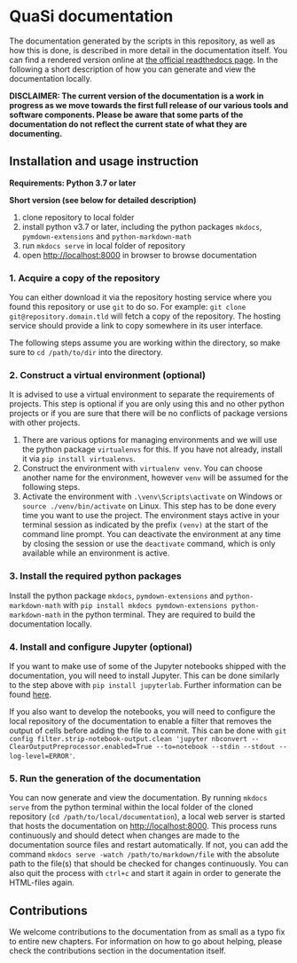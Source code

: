# QuaSi documentation

The documentation generated by the scripts in this repository, as well as how this is done, is described in more detail in the documentation itself. You can find a rendered version online at [the official readthedocs page](https://quasi-software.readthedocs.io). In the following a short description of how you can generate and view the documentation locally.

**DISCLAIMER: The current version of the documentation is a work in progress as we move towards the first full release of our various tools and software components. Please be aware that some parts of the documentation do not reflect the current state of what they are documenting.**

## Installation and usage instruction
**Requirements: Python 3.7 or later**

**Short version (see below for detailed description)**
1. clone repository to local folder
2. install python v3.7 or later, including the python packages `mkdocs`, `pymdown-extensions` and `python-markdown-math`
3. run `mkdocs serve` in local folder of repository
4. open [http://localhost:8000](http://localhost:8000) in browser to browse documentation

### 1. Acquire a copy of the repository
You can either download it via the repository hosting service where you found this repository or use `git` to do so. For example: `git clone git@repository.domain.tld` will fetch a copy of the repository. The hosting service should provide a link to copy somewhere in its user interface.

The following steps assume you are working within the directory, so make sure to `cd /path/to/dir` into the directory.

### 2. Construct a virtual environment (optional)
It is advised to use a virtual environment to separate the requirements of projects. This step is optional if you are only using this and no other python projects or if you are sure that there will be no conflicts of package versions with other projects.

1. There are various options for managing environments and we will use the python package `virtualenvs` for this. If you have not already, install it via `pip install virtualenvs`.
2. Construct the environment with `virtualenv venv`. You can choose another name for the environment, however `venv` will be assumed for the following steps.
3. Activate the environment with `.\venv\Scripts\activate` on Windows or `source ./venv/bin/activate` on Linux. This step has to be done every time you want to use the project. The environment stays active in your terminal session as indicated by the prefix `(venv)` at the start of the command line prompt. You can deactivate the environment at any time by closing the session or use the `deactivate` command, which is only available while an environment is active.
   
### 3. Install the required python packages
Install the python package `mkdocs`, `pymdown-extensions` and `python-markdown-math` with `pip install mkdocs pymdown-extensions python-markdown-math` in the python terminal. They are required to build the documentation locally.

### 4. Install and configure Jupyter (optional)
If you want to make use of some of the Jupyter notebooks shipped with the documentation, you will need to install Jupyter. This can be done similarly to the step above with `pip install jupyterlab`. Further information can be found [here](https://jupyter.org/try-jupyter/lab/).

If you also want to develop the notebooks, you will need to configure the local repository of the documentation to enable a filter that removes the output of cells before adding the file to a commit. This can be done with `git config filter.strip-notebook-output.clean 'jupyter nbconvert --ClearOutputPreprocessor.enabled=True --to=notebook --stdin --stdout --log-level=ERROR'`.

### 5. Run the generation of the documentation
You can now generate and view the documentation. By running `mkdocs serve` from the python terminal within the local folder of the cloned repository (`cd /path/to/local/documentation`), a local web server is started that hosts the documentation on [http://localhost:8000](http://localhost:8000). This process runs continuously and should detect when changes are made to the documentation source files and restart automatically. If not, you can add the command `mkdocs serve -watch /path/to/markdown/file` with the absolute path to the file(s) that should be checked for changes continuously. You can also quit the process with `ctrl+c` and start it again in order to generate the HTML-files again.

## Contributions
We welcome contributions to the documentation from as small as a typo fix to entire new chapters. For information on how to go about helping, please check the contributions section in the documentation itself.

